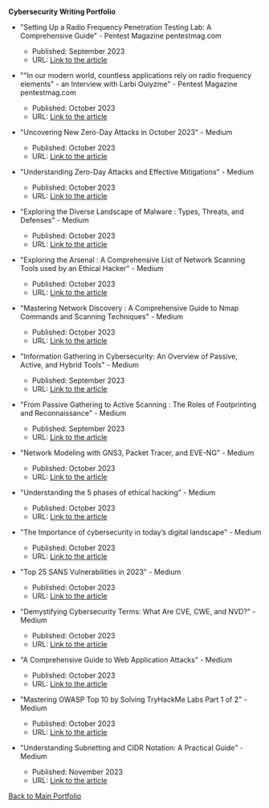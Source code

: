 **Cybersecurity Writing Portfolio**

- "Setting Up a Radio Frequency Penetration Testing Lab: A Comprehensive Guide" - Pentest Magazine pentestmag.com
  - Published: September 2023
  - URL: [Link to the article](https://pentestmag.com/setting-up-a-radio-frequency-penetration-testing-lab-a-comprehensive-guide/)

- ""In our modern world, countless applications rely on radio frequency elements" - an Interview with Larbi Ouiyzme" - Pentest Magazine pentestmag.com
  - Published: October 2023
  - URL: [Link to the article](https://pentestmag.com/in-our-modern-world-countless-applications-rely-on-radio-frequency-elements-an-interview-with-larbi-ouiyzme/)

- "Uncovering New Zero-Day Attacks in October 2023" - Medium
  - Published: October 2023
  - URL: [Link to the article](https://medium.com/@Larbi.ouiyzme/uncovering-new-zero-day-attacks-in-october-2023-73ab35e8987d)

- "Understanding Zero-Day Attacks and Effective Mitigations" - Medium
  - Published: October 2023
  - URL: [Link to the article](https://medium.com/@Larbi.ouiyzme/understanding-zero-day-attacks-and-effective-mitigations-fcedb49b2839)

- "Exploring the Diverse Landscape of Malware : Types, Threats, and Defenses" - Medium
  - Published: October 2023
  - URL: [Link to the article](https://medium.com/@Larbi.ouiyzme/exploring-the-diverse-landscape-of-malware-types-threats-and-defenses-ffdcd32d3655)
  
- "Exploring the Arsenal : A Comprehensive List of Network Scanning Tools used by an Ethical Hacker" - Medium
  - Published: October 2023
  - URL: [Link to the article](https://medium.com/@Larbi.ouiyzme/exploring-the-arsenal-a-comprehensive-list-of-network-scanning-tools-used-by-an-ethical-hacker-b50a63cd3a75)

- "Mastering Network Discovery : A Comprehensive Guide to Nmap Commands and Scanning Techniques" - Medium
  - Published: October 2023
  - URL: [Link to the article](https://medium.com/@Larbi.ouiyzme/mastering-network-discovery-a-comprehensive-guide-to-nmap-commands-and-scanning-techniques-541e99466e9c)

- "Information Gathering in Cybersecurity: An Overview of Passive, Active, and Hybrid Tools" - Medium
  - Published: September 2023
  - URL: [Link to the article](https://medium.com/@Larbi.ouiyzme/information-gathering-in-cybersecurity-an-overview-of-passive-active-and-hybrid-tools-c1000d8332fb)

- "From Passive Gathering to Active Scanning : The Roles of Footprinting and Reconnaissance" - Medium
  - Published: September 2023
  - URL: [Link to the article](https://medium.com/@Larbi.ouiyzme/from-passive-gathering-to-active-scanning-the-roles-of-footprinting-and-reconnaissance-3d6995cf5815)

- "Network Modeling with GNS3, Packet Tracer, and EVE-NG" - Medium
  - Published: October 2023
  - URL: [Link to the article](https://medium.com/@Larbi.ouiyzme/network-modeling-with-gns3-packet-tracer-and-eve-ng-b225d7d6ad13)

- "Understanding the 5 phases of ethical hacking" - Medium
  - Published: October 2023
  - URL: [Link to the article](https://medium.com/@Larbi.ouiyzme/understanding-the-5-phases-of-ethical-hacking-6b22cf041083)

- "The Importance of cybersecurity in today’s digital landscape" - Medium
  - Published: October 2023
  - URL: [Link to the article](https://medium.com/@Larbi.ouiyzme/the-importance-of-cybersecurity-in-todays-digital-landscape-0993ea4712f3)

- "Top 25 SANS Vulnerabilities in 2023" - Medium
  - Published: October 2023
  - URL: [Link to the article](https://medium.com/@Larbi.ouiyzme/top-25-sans-vulnerabilities-in-2023-fba17f0e290e)

- "Demystifying Cybersecurity Terms: What Are CVE, CWE, and NVD?" - Medium
  - Published: October 2023
  - URL: [Link to the article](https://medium.com/@Larbi.ouiyzme/demystifying-cybersecurity-terms-what-are-cve-cwe-and-nvd-2eab771add11)

- "A Comprehensive Guide to Web Application Attacks" - Medium
  - Published: October 2023
  - URL: [Link to the article](https://larbi-ouiyzme.medium.com/a-comprehensive-guide-to-web-application-attacks-b74d0f2cc577)
    
- "Mastering OWASP Top 10 by Solving TryHackMe Labs Part 1 of 2" - Medium
  - Published: October 2023
  - URL: [Link to the article](https://larbi-ouiyzme.medium.com/mastering-owasp-top-10-by-solving-tryhackme-labs-part-1-of-2-8248b09ed445)

- "Understanding Subnetting and CIDR Notation: A Practical Guide" - Medium
  - Published: November 2023
  - URL: [Link to the article](https://medium.com/@larbi-ouiyzme/understanding-subnetting-and-cidr-notation-a-practical-guide-7c9c44d2c883)

[Back to Main Portfolio](./README.md)
